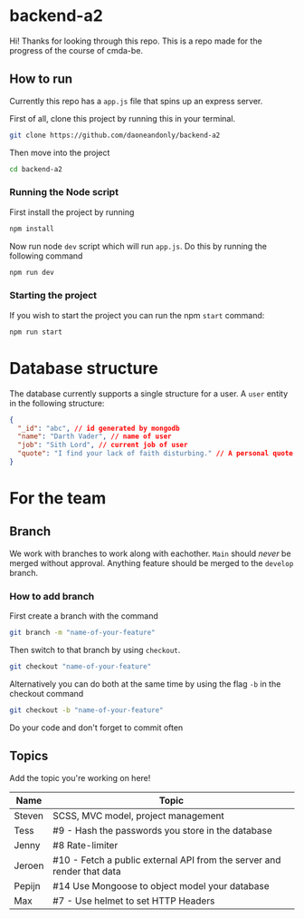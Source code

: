 # backend-a2

Hi! Thanks for looking through this repo. This is a repo made for the progress of the course of cmda-be.

## How to run
Currently this repo has a `app.js` file that spins up an express server.

First of all, clone this project by running this in your terminal.

```bash
git clone https://github.com/daoneandonly/backend-a2
```

Then move into the project
```bash
cd backend-a2
```

### Running the Node script

First install the project by running
```bash
npm install
```
Now run node `dev` script which will run `app.js`. Do this by running the following command

```bash
npm run dev
```

### Starting the project
If you wish to start the project you can run the npm `start` command:

```sh
npm run start
```


# Database structure

The database currently supports a single structure for a user. A `user` entity in the following structure:

```JSON
{
  "_id": "abc", // id generated by mongodb
  "name": "Darth Vader", // name of user
  "job": "Sith Lord", // current job of user
  "quote": "I find your lack of faith disturbing." // A personal quote of the user
}
```

# For the team

## Branch
We work with branches to work along with eachother. `Main` should *never* be merged without approval. Anything feature should be merged to the `develop` branch.

### How to add branch
First create a branch with the command
```sh
git branch -m "name-of-your-feature"
```

Then switch to that branch by using `checkout`.
```sh
git checkout "name-of-your-feature"
```

Alternatively you can do both at the same time by using the flag `-b` in the checkout command
```sh
git checkout -b "name-of-your-feature"
```

Do your code and don't forget to commit often

## Topics
Add the topic you're working on here!

|Name | Topic|
|---|---|
|Steven | SCSS, MVC model, project management| 
|Tess | #9 - Hash the passwords you store in the database | 
| Jenny | #8 Rate-limiter |
| Jeroen | #10 - Fetch a public external API from the server and render that data |
| Pepijn | #14 Use Mongoose to object model your database |
| Max | #7 - Use helmet to set HTTP Headers |
